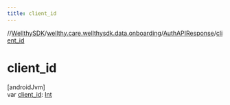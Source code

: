 ```yaml
---
title: client_id
---
```

//[WellthySDK](../../../index.html)/[wellthy.care.wellthysdk.data.onboarding](../index.html)/[AuthAPIResponse](index.html)/[client_id](client_id.html)



# client_id



[androidJvm]\
var [client_id](client_id.html): [Int](https://kotlinlang.org/api/latest/jvm/stdlib/kotlin/-int/index.html)




